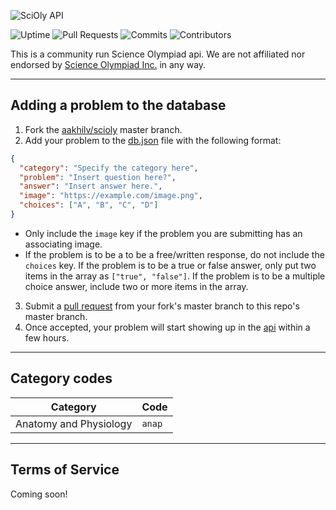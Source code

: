 ![SciOly API](https://user-images.githubusercontent.com/65052071/116440264-ebdf6d80-a815-11eb-8616-276a29558474.png)

![Uptime](https://img.shields.io/uptimerobot/ratio/7/m787980980-78325a4e551f1aad9a2d3911?color=2E66B6&label=Uptime&style=flat-square) ![Pull Requests](https://img.shields.io/github/issues-pr-raw/aakhilv/scioly?color=2E66B6&label=Pull%20Requests&style=flat-square) ![Commits](https://img.shields.io/github/commit-activity/m/aakhilv/scioly?color=2E66B6&label=Commits&style=flat-square) ![Contributors](https://img.shields.io/github/contributors/aakhilv/scioly?color=2E66B6&label=Contributors&style=flat-square)

This is a community run Science Olympiad api. We are not affiliated nor endorsed by [Science Olympiad Inc.](https://www.soinc.org) in any way.

---

## Adding a problem to the database

1. Fork the [aakhilv/scioly](https://github.com/aakhilv/scioly/fork) master branch.
2. Add your problem to the [db.json](https://github.com/aakhilv/scioly/blob/main/db.json) file with the following format:

```json
{
  "category": "Specify the category here",
  "problem": "Insert question here?",
  "answer": "Insert answer here.",
  "image": "https://example.com/image.png",
  "choices": ["A", "B", "C", "D"]
}
```

* Only include the `image` key if the problem you are submitting has an associating image.
* If the problem is to be a to be a free/written response, do not include the `choices` key. If the problem is to be a true or false answer, only put two items in the array as `["true", "false"]`. If the problem is to be a multiple choice answer, include two or more items in the array.

3. Submit a [pull request](https://github.com/aakhilv/scioly/compare) from your fork's master branch to this repo's master branch.
4. Once accepted, your problem will start showing up in the [api](https://scioly.js.org/api) within a few hours.

---

## Category codes

|Category|Code|
|---|---|
|Anatomy and Physiology|`anap`|

---

## Terms of Service

Coming soon!
